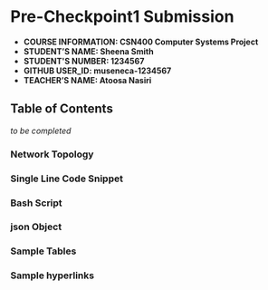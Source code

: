# Pre-Checkpoint1 Submission

- **COURSE INFORMATION: CSN400 Computer Systems Project**
- **STUDENT’S NAME: Sheena Smith**
- **STUDENT'S NUMBER: 1234567**
- **GITHUB USER_ID: museneca-1234567**
- **TEACHER’S NAME: Atoosa Nasiri**


## Table of Contents
_to be completed_


### Network Topology


### Single Line Code Snippet


### Bash Script


### json Object


### Sample Tables



### Sample hyperlinks




